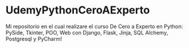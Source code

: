 # UdemyPythonCeroAExperto
Mi repositorio en el cual realizare el curso De Cero a Experto en Python: PySide, Tkinter, POO, Web con Django, Flask, Jinja, SQL Alchemy, Postgresql y PyCharm!
